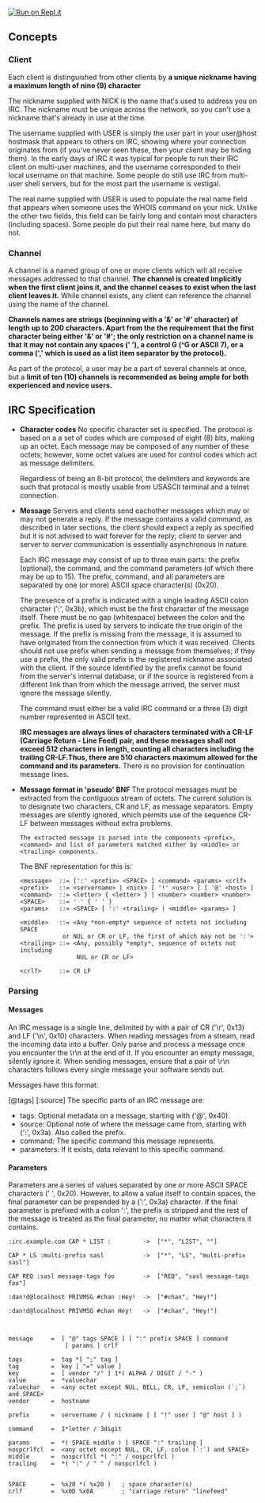 [![Run on Repl.it](https://repl.it/badge/github/sayakura/Go-IRC-server)](https://repl.it/github/sayakura/Go-IRC-server)

## Concepts

### Client

Each client is distinguished from other clients by **a unique
nickname having a maximum length of nine (9) character**

The nickname supplied with NICK is the name that's used to address you on IRC. The nickname must be unique across the network, so you can't use a nickname that's already in use at the time.

The username supplied with USER is simply the user part in your user@host hostmask that appears to others on IRC, showing where your connection originates from (if you've never seen these, then your client may be hiding them). In the early days of IRC it was typical for people to run their IRC client on multi-user machines, and the username corresponded to their local username on that machine. Some people do still use IRC from multi-user shell servers, but for the most part the username is vestigal.

The real name supplied with USER is used to populate the real name field that appears when someone uses the WHOIS command on your nick. Unlike the other two fields, this field can be fairly long and contain most characters (including spaces). Some people do put their real name here, but many do not.
  
### Channel

A channel is a named group of one or more clients which will all
receive messages addressed to that channel. **The channel is created
implicitly when the first client joins it, and the channel ceases to
exist when the last client leaves it.** While channel exists, any
client can reference the channel using the name of the channel.

**Channels names are strings (beginning with a '&' or '#' character) of
length up to 200 characters. Apart from the the requirement that the
first character being either '&' or '#'; the only restriction on a
channel name is that it may not contain any spaces (' '), a control G
(^G or ASCII 7), or a comma (',' which is used as a list item
separator by the protocol).**


As part of the protocol, a user
may be a part of several channels at once, but a **limit of ten (10)
channels is recommended as being ample for both experienced and
novice users.**

 

## IRC Specification

*  **Character codes**
	No specific character set is specified. The protocol is based on a a
	set of codes which are composed of eight (8) bits, making up an
	octet. Each message may be composed of any number of these octets;
	however, some octet values are used for control codes which act as
	message delimiters.

    Regardless of being an 8-bit protocol, the delimiters and keywords
    are such that protocol is mostly usable from USASCII terminal and a
    telnet connection.

*  **Message**
        Servers and clients send eachother messages which may or may not
        generate a reply.  If the message contains a valid command, as
        described in later sections, the client should expect a reply as
        specified but it is not advised to wait forever for the reply; client
        to server and server to server communication is essentially
        asynchronous in nature.

    Each IRC message may consist of up to three main parts: the prefix
    (optional), the command, and the command parameters (of which there
    may be up to 15).  The prefix, command, and all parameters are
    separated by one (or more) ASCII space character(s) (0x20).

    The presence of a prefix is indicated with a single leading ASCII
    colon character (':', 0x3b), which must be the first character of the
    message itself.  There must be no gap (whitespace) between the colon
    and the prefix.  The prefix is used by servers to indicate the true
    origin of the message.  If the prefix is missing from the message, it
    is assumed to have originated from the connection from which it was
    received.  Clients should not use prefix when sending a message from
    themselves; if they use a prefix, the only valid prefix is the
    registered nickname associated with the client.  If the source
    identified by the prefix cannot be found from the server's internal
    database, or if the source is registered from a different link than
    from which the message arrived, the server must ignore the message
    silently.

    The command must either be a valid IRC command or a three (3) digit
    number represented in ASCII text.

    **IRC messages are always lines of characters terminated with a CR-LF
    (Carriage Return - Line Feed) pair, and these messages shall not
    exceed 512 characters in length, counting all characters including
    the trailing CR-LF.Thus, there are 510 characters maximum allowed
    for the command and its parameters.** There is no provision for
    continuation message lines. 

*   **Message format in 'pseudo' BNF**
    The protocol messages must be extracted from the contiguous stream of
    octets.  The current solution is to designate two characters, CR and
    LF, as message separators.   Empty  messages  are  silently  ignored,
    which permits  use  of  the  sequence  CR-LF  between  messages
    without extra problems.

        The extracted message is parsed into the components <prefix>,
        <command> and list of parameters matched either by <middle> or
        <trailing> components.

    The BNF representation for this is:

        <message>  ::= [':' <prefix> <SPACE> ] <command> <params> <crlf>
        <prefix>   ::= <servername> | <nick> [ '!' <user> ] [ '@' <host> ]
        <command>  ::= <letter> { <letter> } | <number> <number> <number>
        <SPACE>    ::= ' ' { ' ' }
        <params>   ::= <SPACE> [ ':' <trailing> | <middle> <params> ]

        <middle>   ::= <Any *non-empty* sequence of octets not including SPACE
                    or NUL or CR or LF, the first of which may not be ':'>
        <trailing> ::= <Any, possibly *empty*, sequence of octets not including
                        NUL or CR or LF>

        <crlf>     ::= CR LF

### Parsing

#### Messages
An IRC message is a single line, delimited by with a pair of CR ('\r', 0x13) and LF ('\n', 0x10) characters.
When reading messages from a stream, read the incoming data into a buffer. Only parse and process a message once you encounter the \r\n at the end of it. If you encounter an empty message, silently ignore it.
When sending messages, ensure that a pair of \r\n characters follows every single message your software sends out.

Messages have this format:

  [@tags] [:source] <command> <parameters>
The specific parts of an IRC message are:

* tags: Optional metadata on a message, starting with ('@', 0x40).
* source: Optional note of where the message came from, starting with (':', 0x3a). Also called the prefix.
* command: The specific command this message represents.
* parameters: If it exists, data relevant to this specific command.

#### Parameters
Parameters are a series of values separated by one or more ASCII SPACE characters (' ', 0x20). However, to allow a value itself to contain spaces, the final parameter can be prepended by a (':', 0x3a) character. If the final parameter is prefixed with a colon ':', the prefix is stripped and the rest of the message is treated as the final parameter, no matter what characters it contains.

    :irc.example.com CAP * LIST :         ->  ["*", "LIST", ""]

    CAP * LS :multi-prefix sasl           ->  ["*", "LS", "multi-prefix sasl"]

    CAP REQ :sasl message-tags foo        ->  ["REQ", "sasl message-tags foo"]

    :dan!d@localhost PRIVMSG #chan :Hey!  ->  ["#chan", "Hey!"]

    :dan!d@localhost PRIVMSG #chan Hey!   ->  ["#chan", "Hey!"]



    message     =  [ "@" tags SPACE ] [ ":" prefix SPACE ] command
                    [ params ] crlf

    tags        =  tag *[ ";" tag ]
    tag         =  key [ "=" value ]
    key         =  [ vendor "/" ] 1*( ALPHA / DIGIT / "-" )
    value       =  *valuechar
    valuechar   =  <any octet except NUL, BELL, CR, LF, semicolon (`;`) and SPACE>
    vendor      =  hostname

    prefix      =  servername / ( nickname [ [ "!" user ] "@" host ] )

    command     =  1*letter / 3digit

    params      =  *( SPACE middle ) [ SPACE ":" trailing ]
    nospcrlfcl  =  <any octet except NUL, CR, LF, colon (`:`) and SPACE>
    middle      =  nospcrlfcl *( ":" / nospcrlfcl )
    trailing    =  *( ":" / " " / nospcrlfcl )


    SPACE       =  %x20 *( %x20 )   ; space character(s)
    crlf        =  %x0D %x0A        ; "carriage return" "linefeed"
